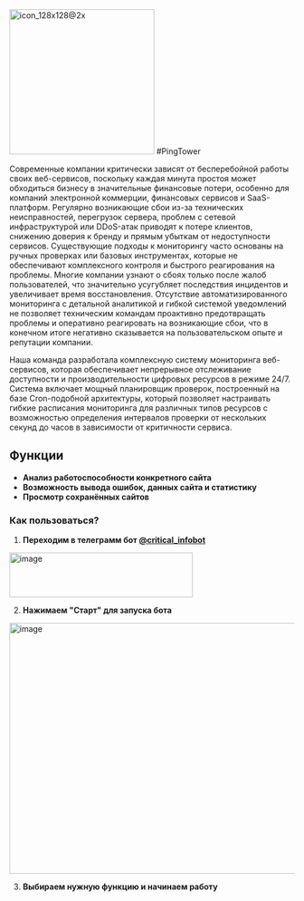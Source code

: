 <img width="256" height="256" alt="icon_128x128@2x" src="https://cdn.forbes.ru/forbes-static/new/2024/09/T1-1-kopia2-66f13ec658c5e.jpg" />
#PingTower

Современные компании критически зависят от бесперебойной работы своих веб-сервисов, поскольку каждая минута простоя может обходиться бизнесу в значительные финансовые потери, особенно для компаний электронной коммерции, финансовых сервисов и SaaS-платформ. Регулярно возникающие сбои из-за технических неисправностей, перегрузок сервера, проблем с сетевой инфраструктурой или DDoS-атак приводят к потере клиентов, снижению доверия к бренду и прямым убыткам от недоступности сервисов. Существующие подходы к мониторингу часто основаны на ручных проверках или базовых инструментах, которые не обеспечивают комплексного контроля и быстрого реагирования на проблемы. Многие компании узнают о сбоях только после жалоб пользователей, что значительно усугубляет последствия инцидентов и увеличивает время восстановления. Отсутствие автоматизированного мониторинга с детальной аналитикой и гибкой системой уведомлений не позволяет техническим командам проактивно предотвращать проблемы и оперативно реагировать на возникающие сбои, что в конечном итоге негативно сказывается на пользовательском опыте и репутации компании.

Наша команда разработала комплексную систему мониторинга веб-сервисов, которая обеспечивает непрерывное отслеживание доступности и производительности цифровых ресурсов в режиме 24/7. Система включает мощный планировщик проверок, построенный на базе Cron-подобной архитектуры, который позволяет настраивать гибкие расписания мониторинга для различных типов ресурсов с возможностью определения интервалов проверки от нескольких секунд до часов в зависимости от критичности сервиса. 


## Функции

- **Анализ работоспособности конкретного сайта**
- **Возможность вывода ошибок, данных сайта и статистику**
- **Просмотр сохранённых сайтов**
### Как пользоваться?
1) **Переходим в телеграмм бот [@critical_infobot]()**


<img width="324" height="79" alt="image" src="https://github.com/user-attachments/assets/8eb1824d-c44f-4c1c-b7aa-43fecba8930c" />

2) **Нажимаем "Старт" для запуска бота**


<img width="1328" height="443" alt="image" src="https://github.com/user-attachments/assets/847dff47-649e-4fcd-8d4f-72e27dd8a951" />

3) **Выбираем нужную функцию и начинаем работу**

